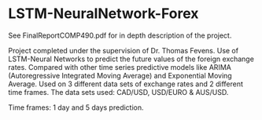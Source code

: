 # LSTM-NeuralNetwork-Forex
See FinalReportCOMP490.pdf for in depth description of the project. 

Project completed under the supervision of Dr. Thomas Fevens.
Use of LSTM-Neural Networks to predict the future values of the foreign exchange rates. Compared with other time series predictive models like ARIMA (Autoregressive Integrated Moving Average) and Exponential Moving Average. Used on 3 different data sets of exchange rates and 2 different time frames.
The data sets used: CAD/USD, USD/EURO & AUS/USD.

Time frames: 1 day and 5 days prediction.
